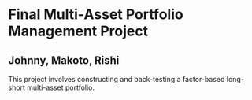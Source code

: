 # Final Multi-Asset Portfolio Management Project 
## Johnny, Makoto, Rishi 

This project involves constructing and back-testing a factor-based long-short multi-asset portfolio.